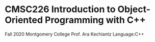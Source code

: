 # CMSC226 Introduction to Object-Oriented Programming with C++
Fall 2020 Montgomery College Prof. Ara Kechiantz Language:C++
